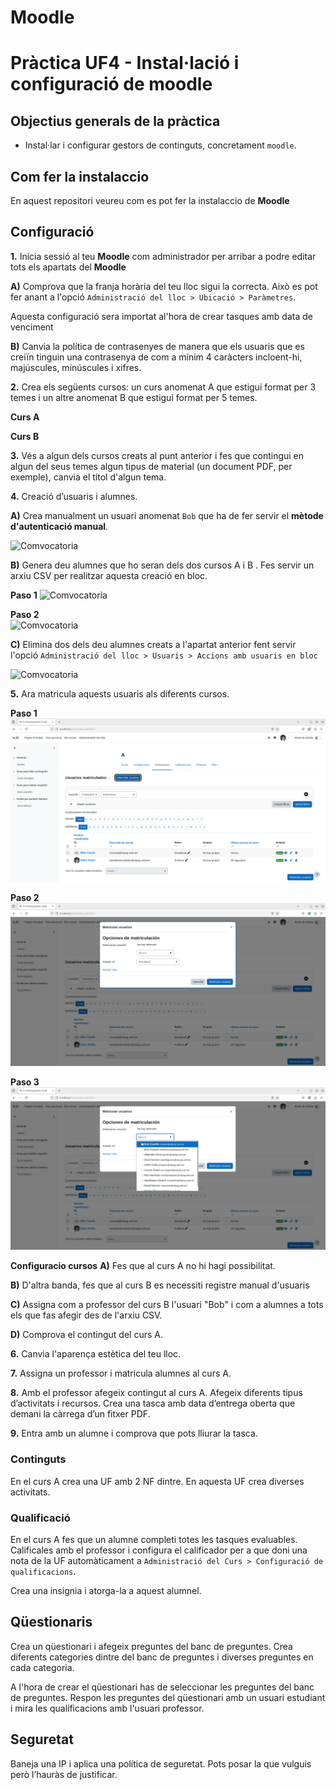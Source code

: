 # Moodle

# Pràctica UF4 - Instal·lació i configuració de moodle
## Objectius generals de la pràctica
* Instal·lar i configurar gestors de continguts, concretament `moodle`.

## Com fer la instalaccio

En aquest repositori veureu com es pot fer la instalaccio de **Moodle**

## Configuració

**1.** Inicia sessió al teu **Moodle** com administrador per arribar a podre editar tots els apartats del **Moodle**
  
   **A)** Comprova que la franja horària del teu lloc sigui la correcta. Això es pot fer anant a l'opció `Administració del lloc > Ubicació > Paràmetres`.
   
  Aquesta configuració sera importat al'hora de crear tasques amb data de venciment
   
   **B)** Canvia la política de contrasenyes de manera que els usuaris que es creiïn tinguin una contrasenya de com a mínim 4 caràcters incloent-hi, majúscules, minúscules i xifres. 

**2.** Crea els següents cursos: un curs anomenat A que estigui format per 3 temes i un altre anomenat B que estigui format per 5 temes.

  **Curs A** 

  **Curs B**

**3.** Vés a algun dels cursos creats al punt anterior i fes que contingui en algun del seus temes algun tipus de material (un document PDF, per exemple), canvia el títol d'algun tema.


**4.** Creació d’usuaris i alumnes. 
   
   **A)** Crea manualment un usuari anomenat `Bob` que ha de fer servir el **mètode d'autenticació manual**. 

 <img src="comvocatoria.jpg" alt="Comvocatoria">
   
   **B)** Genera deu alumnes que ho seran dels dos cursos A i B . Fes servir un arxiu CSV per realitzar aquesta creació en bloc.

**Paso 1**
 <img src="SPaso1" alt="Comvocatoria">

**Paso 2**   
 <img src="SPaso2" alt="Comvocatoria">

   **C)** Elimina dos dels deu alumnes creats a l'apartat anterior fent servir l'opció `Administració del lloc > Usuaris > Accions amb usuaris en bloc`
 
 <img src="comvocatoria.jpg" alt="Comvocatoria">

**5.** Ara matricula aquests usuaris als diferents cursos.

**Paso 1**
<img src="Paso1.png" alt="Paso1.png">

**Paso 2**
<img src="Paso2.png" alt="Paso2.png">

**Paso 3**
<img src="Paso3.png" alt="Paso3.png">
 
**Configuracio cursos**
   **A)** Fes que al curs A no hi hagi possibilitat. 
   
   **B)** D'altra banda, fes que al curs B es necessiti registre manual d'usuaris 

   **C)** Assigna com a professor del curs B l'usuari "Bob" i com a alumnes a tots els que fas afegir des de l'arxiu CSV.

   **D)** Comprova el contingut del curs A.

**6.** Canvia l'aparença estètica del teu lloc.

**7.** Assigna un professor i matricula alumnes al curs A.

**8.** Amb el professor afegeix contingut al curs A. Afegeix diferents tipus d’activitats i recursos. Crea una tasca amb data d’entrega oberta que demani la càrrega d’un fitxer PDF.

**9.** Entra amb un alumne i comprova que pots lliurar la tasca.


### Continguts

En el curs A crea una UF amb 2 NF dintre. En aquesta UF crea diverses activitats.

### Qualificació
En el curs A fes que un alumne completi totes les tasques evaluables. Calificales amb el professor i configura el calificador per a que doni una nota de la UF automàticament a `Administració del Curs > Configuració de qualificacions`.

Crea una insignia i atorga-la a aquest alumnel.

## Qüestionaris
Crea un qüestionari i afegeix preguntes del banc de preguntes. Crea diferents categories dintre del banc de preguntes i diverses preguntes en cada categoria. 

A l'hora de crear el qüestionari has de seleccionar les preguntes del banc de preguntes. Respon les preguntes del qüestionari amb un usuari estudiant i mira les qualificacions amb l'usuari professor.

## Seguretat
Baneja una IP i aplica una política de seguretat. Pots posar la que vulguis però l’hauràs de justificar.


